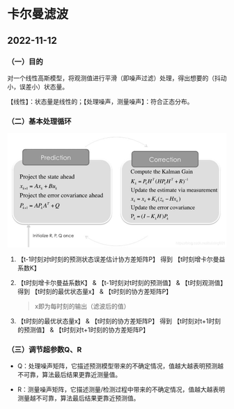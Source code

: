 # 卡尔曼滤波

## 2022-11-12

### （一）目的

对一个线性高斯模型，将观测值进行平滑（即噪声过滤）处理，得出想要的（抖动小，误差小）状态量。

【线性】：状态量是线性的；【处理噪声，测量噪声】：符合正态分布。

### （二）基本处理循环

![卡尔曼滤波流程](./Pictures/卡尔曼滤波流程.jpg)

1. 【t-1时刻对t时刻的预测状态误差估计协方差矩阵P】 得到 【t时刻增卡尔曼益系数K】

2. 【t时刻增卡尔曼益系数K】 & 【t-1时刻对t时刻的预测值】 & 【t时刻观测值】得到 【t时刻的最优状态量x】 & 【t时刻的协方差矩阵P】
    > x即为每时刻的输出（滤波后的值）

3. 【t时刻的最优状态量x】 & 【t时刻的协方差矩阵P】 得到 【t时刻对t+1时刻的预测值】 & 【t时刻对t+1时刻的协方差矩阵P】

### （三）调节超参数Q、R

- Q：处理噪声矩阵，它描述预测模型带来的不确定情况，值越大越表明预测越不可靠，算法最后结果更靠近测量值。

- R：测量噪声矩阵，它描述测量/检测过程中带来的不确定情况，值越大越表明测量越不可靠，算法最后结果更靠近预测值。
